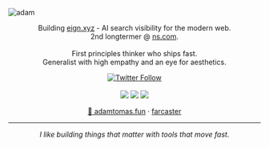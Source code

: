 ![adam](https://github.com/adamtpang.png)

<p align="center">
  Building <a href="https://eign.xyz">eign.xyz</a> - AI search visibility for the modern web.
  <br>
  2nd longtermer @ <a href="https://ns.com">ns.com</a>.<br/><br/>
  First principles thinker who ships fast.
  <br>
  Generalist with high empathy and an eye for aesthetics.
</p>

<p align="center">
  <a href="https://x.com/adamtpang" target="_blank">
    <img alt="Twitter Follow" src="https://img.shields.io/twitter/follow/adamtpang?style=social">
  </a>
  <br/>
  <br/>
  <img src="https://img.shields.io/badge/TypeScript-007ACC?style=for-the-badge&logo=typescript&logoColor=white" />
  <img src="https://img.shields.io/badge/Vercel-000000?style=for-the-badge&logo=vercel&logoColor=white" />
  <img src="https://img.shields.io/badge/Claude-191919?style=for-the-badge&logo=anthropic&logoColor=white" />
</p>

<p align="center">
  <a href="https://adamtomas.fun">🎵 adamtomas.fun</a> · 
  <a href="https://warpcast.com/adampang">farcaster</a>
</p>

---

<p align="center">
  <i>I like building things that matter with tools that move fast.</i>
</p>
